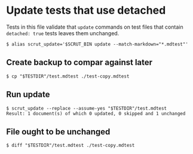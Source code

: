 # Update tests that use detached

Tests in this file validate that `update` commands on test files that contain `detached: true` tests leaves them unchanged.

```scrut
$ alias scrut_update='$SCRUT_BIN update --match-markdown="*.mdtest"'
```

## Create backup to compar against later

```scrut
$ cp "$TESTDIR"/test.mdtest ./test-copy.mdtest
```

## Run update

```scrut
$ scrut_update --replace --assume-yes "$TESTDIR"/test.mdtest
Result: 1 document(s) of which 0 updated, 0 skipped and 1 unchanged
```

## File ought to be unchanged

```scrut
$ diff "$TESTDIR"/test.mdtest ./test-copy.mdtest
```
